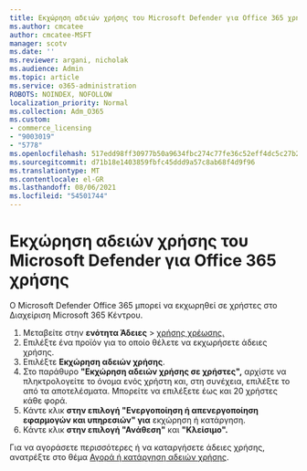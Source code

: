 ```yaml
---
title: Εκχώρηση αδειών χρήσης του Microsoft Defender για Office 365 χρήσης
ms.author: cmcatee
author: cmcatee-MSFT
manager: scotv
ms.date: ''
ms.reviewer: argani, nicholak
ms.audience: Admin
ms.topic: article
ms.service: o365-administration
ROBOTS: NOINDEX, NOFOLLOW
localization_priority: Normal
ms.collection: Adm_O365
ms.custom:
- commerce_licensing
- "9003019"
- "5778"
ms.openlocfilehash: 517edd98ff30977b50a9634fbc274c77fe36c52eff4dc5c27b24e1d57dc7cc8e
ms.sourcegitcommit: d71b18e1403859fbfc45ddd9a57c8ab68f4d9f96
ms.translationtype: MT
ms.contentlocale: el-GR
ms.lasthandoff: 08/06/2021
ms.locfileid: "54501744"
---
```

# <a name="assign-microsoft-defender-for-office-365-licenses"></a>Εκχώρηση αδειών χρήσης του Microsoft Defender για Office 365 χρήσης

Ο Microsoft Defender Office 365 μπορεί να εκχωρηθεί σε χρήστες στο Διαχείριση Microsoft 365 Κέντρου.

1. Μεταβείτε στην **ενότητα Άδειες**  >  [χρήσης χρέωσης.](https://go.microsoft.com/fwlink/p/?linkid=842264)
2. Επιλέξτε ένα προϊόν για το οποίο θέλετε να εκχωρήσετε άδειες χρήσης.
3. Επιλέξτε **Εκχώρηση αδειών χρήσης**.
4. Στο παράθυρο **"Εκχώρηση αδειών χρήσης σε χρήστες",**  αρχίστε να πληκτρολογείτε το όνομα ενός χρήστη και, στη συνέχεια, επιλέξτε το από τα αποτελέσματα. Μπορείτε να επιλέξετε έως και 20 χρήστες κάθε φορά.
5. Κάντε κλικ **στην επιλογή "Ενεργοποίηση ή απενεργοποίηση εφαρμογών και υπηρεσιών" για**  εκχώρηση ή κατάργηση.
6. Κάντε κλικ **στην επιλογή "Ανάθεση"** και **"Κλείσιμο".**

Για να αγοράσετε περισσότερες ή να καταργήσετε άδειες χρήσης, ανατρέξτε στο θέμα [Αγορά ή κατάργηση αδειών χρήσης](/microsoft-365/commerce/licenses/buy-licenses#buy-or-remove-licenses-for-your-business-subscription).